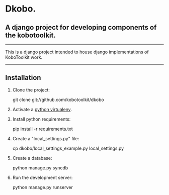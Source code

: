 # Dkobo.
## A django project for developing components of the kobotoolkit.
------------------------------

This is a django project intended to house django implementations of KoboToolkit work.

------------------------------

## Installation

1. Clone the project:

    git clone git://github.com/kobotoolkit/dkobo

2. Activate a [python virtualenv](https://pypi.python.org/pypi/virtualenv).

3. Install python requirements:

    pip install -r requirements.txt

4. Create a "local_settings.py" file:

    cp dkobo/local_settings_example.py local_settings.py

5. Create a database:

    python manage.py syncdb

4. Run the development server:

    python manage.py runserver
